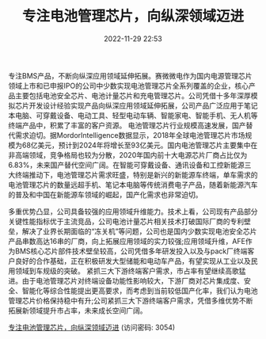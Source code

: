 ﻿---
title: 专注电池管理芯片，向纵深领域迈进
date: 2022-11-29 22:53
tags:
- 赛微微电
updated: 1970-01-01 08:00:00
---

专注BMS产品，不断向纵深应用领域延伸拓展。赛微微电作为国内电源管理芯片领域上市和已申报IPO的公司中少数实现电池管理芯片全系列覆盖的企业，核心产品主要包括电池安全芯片、电池计量芯片和充电管理芯片。公司凭借十多年深厚模拟芯片开发设计经验实现产品向纵深应用领域延伸拓展，公司产品广泛应用于笔记本电脑、可穿戴设备、电动工具、轻型电动车辆、智能家电、智能手机、无人机等终端产品中，积累了丰富的客户资源。
电池管理芯片行业规模高速发展，国产替代需求迫切。据MordorIntelligence数据显示，2018年全球电池管理芯片市场规模为68亿美元，预计到2024年将增长至93亿美元。国内电池管理芯片主要集中在非高端领域，竞争格局也较为分散，2020年国内前十大电源芯片厂商占比仅为6.83%，未来国产替代空间广阔。在智能可穿戴设备、通讯设备和工控新能源三大终端推动下，电池管理芯片需求旺盛，特别是新兴的新能源车终端，单车需求的电池管理芯片的数量远超手机、笔记本电脑等传统消费电子产品，随着新能源汽车的普及和中国在新能源车领域的崛起，国产化需求也非常迫切。
<!-- more -->
多重优势凸显，公司具备较强的应用领域升维能力。技术上看，公司现有产品部分关键性能指标优于主流竞品，公司电池计量芯片相关技术打破国际厂商的专利壁垒，解决了业界长期面临的“冻关机”等问题，公司也是国内少数实现电池安全芯片产品串数高达16串的厂商，向上拓展应用领域的实力较强;应用领域升维，AFE作为BMS核心芯片部件技术壁垒较高，公司凭借多年研发投入以及与pack厂终端客户良好的合作基础，正在积极研发大型储能和电动车产品，有望实现从工业以及民用领域到车规级的突破。
紧抓三大下游终端客户需求，市占率有望继续高歌猛进。由于电池管理芯片对终端设备功能性影响较大，下游厂商对芯片集成度、安全、智能化等综合性能提出更高要求，而考虑到当前较低国产化率，我们认为电池管理芯片价格保持稳中有升;公司紧抓三大下游终端客户需求，凭借多维优势不断拓展新领域提升市占率，未来成长空间广阔。

[专注电池管理芯片，向纵深领域迈进](https://url12.ctfile.com/f/3948612-735800417-7e4bee?p=3054)
(访问密码: 3054)

